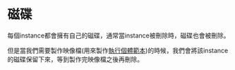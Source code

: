 # 磁碟

每個instance都會擁有自己的磁碟，通常當instance被刪除時，磁碟也會被刪除。

但是當我們需要製作映像檔\(用來製作[執行個體範本](https://github.com/ML-Jason/Google-Compute-Engine-Summary/tree/f6a3d1ed73ece9e68c2c5960fbe00f82fd819c01/執行個體範本/README.md)\)的時候，我們會將該instance的磁碟保留下來，等到製作完映像檔之後再刪除。

